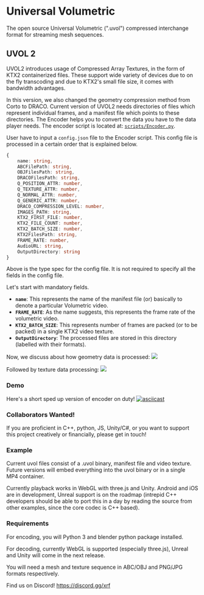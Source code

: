 # Universal Volumetric

The open source Universal Volumetric (".uvol") compressed interchange format for streaming mesh sequences.

## UVOL 2

UVOL2 introduces usage of Compressed Array Textures, in the form of KTX2 containerized files. These support wide variety of devices due to on the fly transcoding and due to KTX2's small file size, it comes with bandwidth advantages.

In this version, we also changed the geometry compression method from Corto to DRACO. Current version of UVOL2 needs directories of files which represent individual frames, and a manifest file which points to these directories. The Encoder helps you to convert the data you have to the data player needs. The encoder script is located at: [`scripts/Encoder.py`](scripts/Encoder.py).

User have to input a `config.json` file to the Encoder script. This config file is processed in a certain order that is explained below.

```ts
{
    name: string,
    ABCFilePath: string,
    OBJFilesPath: string,
    DRACOFilesPath: string,
    Q_POSITION_ATTR: number,
    Q_TEXTURE_ATTR: number,
    Q_NORMAL_ATTR: number,
    Q_GENERIC_ATTR: number,
    DRACO_COMPRESSION_LEVEL: number,
    IMAGES_PATH: string,
    KTX2_FIRST_FILE: number,
    KTX2_FILE_COUNT: number,
    KTX2_BATCH_SIZE: number,
    KTX2FilesPath: string,
    FRAME_RATE: number,
    AudioURL: string,
    OutputDirectory: string
}
```

Above is the type spec for the config file. It is not required to specify all the fields in the config file.

Let's start with mandatory fields.

- **`name`**: This represents the name of the manifest file (or) basically to denote a particular Volumetric video.
- **`FRAME_RATE`**: As the name suggests, this represents the frame rate of the volumetric video.
- **`KTX2_BATCH_SIZE`**: This represents number of frames are packed (or to be packed) in a single KTX2 video texture.
- **`OutputDirectory`**: The processed files are stored in this directory (labelled with their formats).

Now, we discuss about how geometry data is processed: ![](https://i.imgur.com/HC0xuOO.png)

Followed by texture data processing: ![](https://i.imgur.com/xQs4uQR.png)

### Demo

Here's a short sped up version of encoder on duty! [![asciicast](https://asciinema.org/a/593720.png)](https://asciinema.org/a/593720)

### Collaborators Wanted!

If you are proficient in C++, python, JS, Unity/C#, or you want to support this project creatively or financially, please get in touch!

### Example

Current uvol files consist of a .uvol binary, manifest file and video texture. Future versions will embed everything into the uvol binary or in a single MP4 container.

Currently playback works in WebGL with three.js and Unity. Android and iOS are in development, Unreal support is on the roadmap (intrepid C++ developers should be able to port this in a day by reading the source from other examples, since the core codec is C++ based).

### Requirements

For encoding, you will Python 3 and blender python package installed.

For decoding, currently WebGL is supported (especially three.js), Unreal and Unity will come in the next release.

You will need a mesh and texture sequence in ABC/OBJ and PNG/JPG formats respectively.

Find us on Discord! https://discord.gg/xrf
